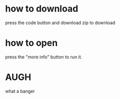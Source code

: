 # how to download
press the code button and download zip to download
# how to open
press the "more info" button to run it.
# AUGH
what a banger
